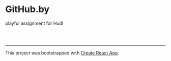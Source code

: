 # GitHub.by

playful assignment for Hudl



<br />

<br />

<hr />

This project was bootstrapped with [Create React App](https://github.com/facebook/create-react-app).
